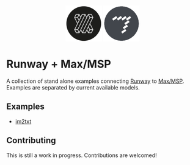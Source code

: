 <p align="center">
  <img src="resources/runway_icon.png" width="95">
  <img src="resources/maxmsp_icon.png" width="95">
</p>

# Runway + Max/MSP

A collection of stand alone examples connecting [Runway](https://runwayml.com/) to [Max/MSP](https://cycling74.com/downloads).
Examples are separated by current available models.

## Examples

  - [im2txt](im2txt)

## Contributing

This is still a work in progress. Contributions are welcomed!

